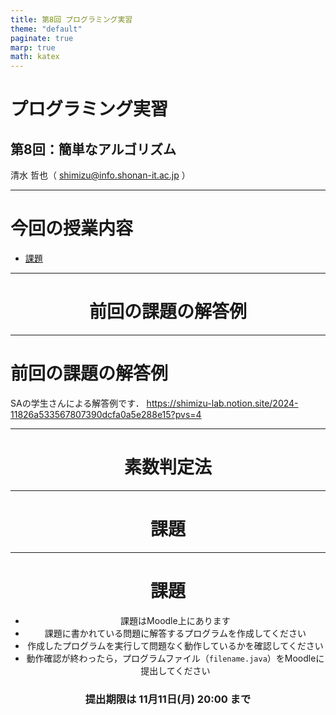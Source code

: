 ```yaml
---
title: 第8回 プログラミング実習
theme: "default"
paginate: true
marp: true
math: katex
---
```


# プログラミング実習

## 第8回：簡単なアルゴリズム

清水 哲也（ shimizu@info.shonan-it.ac.jp ）

---

# 今回の授業内容


- [課題](#課題)

---

<div Align=center>

# 前回の課題の解答例

</div>

---

# 前回の課題の解答例

SAの学生さんによる解答例です．
https://shimizu-lab.notion.site/2024-11826a533567807390dcfa0a5e288e15?pvs=4

---

<div Align=center>

# 素数判定法

</div>

---

<div Align=center>

# 課題

</dvi>

---

# 課題

- 課題はMoodle上にあります
- 課題に書かれている問題に解答するプログラムを作成してください
- 作成したプログラムを実行して問題なく動作しているかを確認してください
- 動作確認が終わったら，プログラムファイル（`filename.java`）をMoodleに提出してください

### 提出期限は **11月11日(月) 20:00** まで